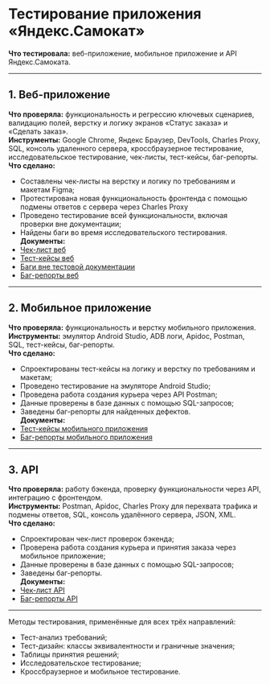 # Тестирование приложения «Яндекс.Самокат»

**Что тестировала:** веб-приложение, мобильное приложение и API Яндекс.Самоката.  

---

## 1. Веб-приложение
**Что проверяла:** функциональность и регрессию ключевых сценариев, валидацию полей, верстку и логику экранов «Статус заказа» и «Сделать заказ».  
**Инструменты:** Google Chrome, Яндекс Браузер, DevTools, Charles Proxy, SQL, консоль удаленного сервера, кроссбраузерное тестирование, исследовательское тестирование, чек-листы, тест-кейсы, баг-репорты.  
**Что сделано:**  
- Составлены чек-листы на верстку и логику по требованиям и макетам Figma;
- Протестирована новая функциональность фронтенда с помощью подмены ответов с сервера через Charles Proxy 
- Проведено тестирование всей функциональности, включая проверки вне документации;  
- Найдены баги во время исследовательского тестирования.  
**Документы:**  
- [Чек-лист веб](./web-checklist.pdf)  
- [Тест-кейсы веб](./web-validation.pdf)
- [Баги вне тестовой документации](./web-exploratory-bug-reports.pdf)
- [Баг-репорты веб](./web-bug-reports.pdf)  

---

## 2. Мобильное приложение
**Что проверяла:** функциональность и верстку мобильного приложения.  
**Инструменты:** эмулятор Android Studio, ADB логи, Apidoc, Postman, SQL, тест-кейсы, баг-репорты.  
**Что сделано:**  
- Спроектированы тест-кейсы на логику и верстку по требованиям и макетам;  
- Проведено тестирование на эмуляторе Android Studio;
- Проведена работа создания курьера через API Postman; 
- Данные проверены в базе данных с помощью SQL-запросов; 
- Заведены баг-репорты для найденных дефектов.  
**Документы:**    
- [Тест-кейсы мобильного приложения](./mobile-test-cases.pdf)  
- [Баг-репорты мобильного приложения](./mobile-bug-reports.pdf)  

---

## 3. API
**Что проверяла:** работу бэкенда, проверку функциональности через API, интеграцию с фронтендом.  
**Инструменты:** Postman, Apidoc, Charles Proxy для перехвата трафика и подмены ответов, SQL, консоль удалённого сервера, JSON, XML.  
**Что сделано:**  
- Спроектирован чек-лист проверок бэкенда;   
- Проверена работа создания курьера и принятия заказа через мобильное приложение;  
- Данные проверены в базе данных с помощью SQL-запросов;  
- Заведены баг-репорты.  
**Документы:**  
- [Чек-лист API](./api-checklist.pdf)  
- [Баг-репорты API](./api-bug-reports.pdf)  

---

Методы тестирования, применённые для всех трёх направлений:  
- Тест-анализ требований;  
- Тест-дизайн: классы эквивалентности и граничные значения;  
- Таблицы принятия решений;  
- Исследовательское тестирование; 
- Кроссбраузерное и мобильное тестирование.
